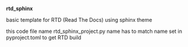 **rtd_sphinx**

basic template for RTD (Read The Docs) using sphinx theme



this code file name rtd_sphinx_project.py 
name has to match name set in pyproject.toml
to get RTD build

